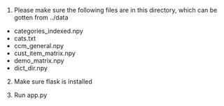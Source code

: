 1. Please make sure the following files are in this directory, which can be gotten from ../data

* categories_indexed.npy
* cats.txt
* ccm_general.npy
* cust_item_matrix.npy
* demo_matrix.npy
* dict_dir.npy

2. Make sure flask is installed

3. Run app.py 